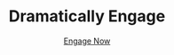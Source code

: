 <!DOCTYPE html>
<html lang="en">
<head>
    <meta charset="utf-8">
    <title>Welcome</title>
</head>
<body>
	<!-- Header -->
    <header>
        <div class="header-content">
            <div class="header-content-inner">
                <h1>Dramatically Engage</h1>
                <p></p>
                <a href="https://harry2898.github.io/loginportal" class="btn btn-primary btn-lg">Engage Now</a>
            </div>
        </div>
    </header>
</body>
</html>
